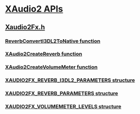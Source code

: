 # [XAudio2 APIs](../_xaudio2/index.md)
## [Xaudio2Fx.h](index.md)
### [ReverbConvertI3DL2ToNative function](../xaudio2fx/nf-xaudio2fx-reverbconverti3dl2tonative.md)
### [XAudio2CreateReverb function](../xaudio2fx/nf-xaudio2fx-xaudio2createreverb.md)
### [XAudio2CreateVolumeMeter function](../xaudio2fx/nf-xaudio2fx-xaudio2createvolumemeter.md)
### [XAUDIO2FX_REVERB_I3DL2_PARAMETERS structure](../xaudio2fx/ns-xaudio2fx-xaudio2fx_reverb_i3dl2_parameters.md)
### [XAUDIO2FX_REVERB_PARAMETERS structure](../xaudio2fx/ns-xaudio2fx-xaudio2fx_reverb_parameters.md)
### [XAUDIO2FX_VOLUMEMETER_LEVELS structure](../xaudio2fx/ns-xaudio2fx-xaudio2fx_volumemeter_levels.md)
